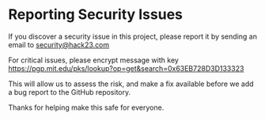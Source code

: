 # Reporting Security Issues

If you discover a security issue in this project, please report it by sending an email to security@hack23.com

For critical issues, please encrypt message with key https://pgp.mit.edu/pks/lookup?op=get&search=0x63EB728D3D133323

This will allow us to assess the risk, and make a fix available before we add a bug report to the GitHub repository.

Thanks for helping make this safe for everyone.